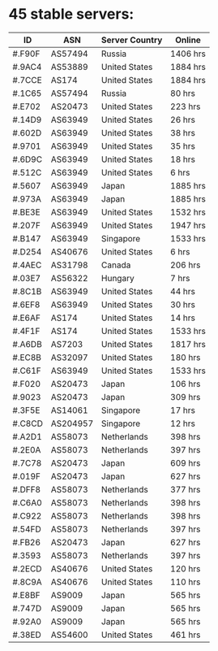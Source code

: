 # 45 stable servers:

| ID | ASN | Server Country | Online |
| ------ | ------ | ------ | ------ |
| #.F90F | AS57494 | Russia | 1406 hrs |
| #.9AC4 | AS53889 | United States | 1884 hrs |
| #.7CCE | AS174 | United States | 1884 hrs |
| #.1C65 | AS57494 | Russia | 80 hrs |
| #.E702 | AS20473 | United States | 223 hrs |
| #.14D9 | AS63949 | United States | 26 hrs |
| #.602D | AS63949 | United States | 38 hrs |
| #.9701 | AS63949 | United States | 35 hrs |
| #.6D9C | AS63949 | United States | 18 hrs |
| #.512C | AS63949 | United States | 6 hrs |
| #.5607 | AS63949 | Japan | 1885 hrs |
| #.973A | AS63949 | Japan | 1885 hrs |
| #.BE3E | AS63949 | United States | 1532 hrs |
| #.207F | AS63949 | United States | 1947 hrs |
| #.B147 | AS63949 | Singapore | 1533 hrs |
| #.D254 | AS40676 | United States | 6 hrs |
| #.4AEC | AS31798 | Canada | 206 hrs |
| #.03E7 | AS56322 | Hungary | 7 hrs |
| #.8C1B | AS63949 | United States | 44 hrs |
| #.6EF8 | AS63949 | United States | 30 hrs |
| #.E6AF | AS174 | United States | 14 hrs |
| #.4F1F | AS174 | United States | 1533 hrs |
| #.A6DB | AS7203 | United States | 1817 hrs |
| #.EC8B | AS32097 | United States | 180 hrs |
| #.C61F | AS63949 | United States | 1533 hrs |
| #.F020 | AS20473 | Japan | 106 hrs |
| #.9023 | AS20473 | Japan | 309 hrs |
| #.3F5E | AS14061 | Singapore | 17 hrs |
| #.C8CD | AS204957 | Singapore | 12 hrs |
| #.A2D1 | AS58073 | Netherlands | 398 hrs |
| #.2E0A | AS58073 | Netherlands | 397 hrs |
| #.7C78 | AS20473 | Japan | 609 hrs |
| #.019F | AS20473 | Japan | 627 hrs |
| #.DFF8 | AS58073 | Netherlands | 377 hrs |
| #.C6A0 | AS58073 | Netherlands | 398 hrs |
| #.C922 | AS58073 | Netherlands | 398 hrs |
| #.54FD | AS58073 | Netherlands | 397 hrs |
| #.FB26 | AS20473 | Japan | 627 hrs |
| #.3593 | AS58073 | Netherlands | 397 hrs |
| #.2ECD | AS40676 | United States | 120 hrs |
| #.8C9A | AS40676 | United States | 110 hrs |
| #.E8BF | AS9009 | Japan | 565 hrs |
| #.747D | AS9009 | Japan | 565 hrs |
| #.92A0 | AS9009 | Japan | 565 hrs |
| #.38ED | AS54600 | United States | 461 hrs |


